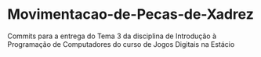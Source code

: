 # Movimentacao-de-Pecas-de-Xadrez
Commits para a entrega do Tema 3 da disciplina de Introdução à Programação de Computadores do curso de Jogos Digitais na Estácio
